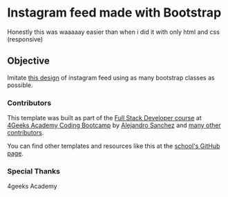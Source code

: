 # Instagram feed made with Bootstrap

Honestly this was waaaaay easier than when i did it with only html and css (responsive)

## Objective

Imitate [this design](https://github.com/breatheco-de/exercise-instagram-feed-bootstrap/blob/master/assets/preview.gif?raw=true?raw=true) of instagram feed using as many bootstrap classes as possible.

### Contributors

This template was built as part of the [Full Stack Developer course](https://4geeksacademy.com/us/coding-bootcamps/part-time-full-stack-developer) at [4Geeks Academy Coding Bootcamp](https://4geeksacademy.com/us/coding-bootcamp) by [Alejandro Sanchez](https://twitter.com/alesanchezr) and [many other contributors](https://github.com/4GeeksAcademy/html-hello/graphs/contributors).

You can find other templates and resources like this at the [school's GitHub page](https://github.com/4geeksacademy/).

### Special Thanks

4geeks Academy
